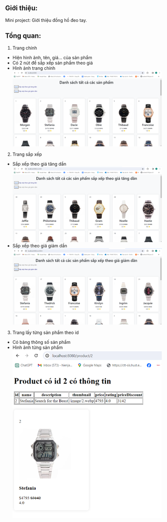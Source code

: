## Giới thiệu: 
Mini project: Giới thiệu đồng hồ đeo tay. 

## Tổng quan:
1. Trang chính
- Hiện hình ảnh, tên, giá... của sản phẩm
- Có 2 nút để sắp xếp sản phẩm theo giá
- Hình ảnh trang chính
![](src/main/resources/image/getAll.png)


2. Trang sắp xếp
  - Sắp xếp theo giá tăng dần
![](src/main/resources/image/sortASC.png)
  - Sắp xếp theo giá giảm dần
![](src/main/resources/image/sortDESC.png)

3. Trang lấy từng sản phẩm theo id
- Có bảng thông số sản phẩm
- Hình ảnh từng sản phẩm
![](src/main/resources/image/id.png)
